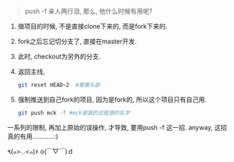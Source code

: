 > push -f 亲人两行泪, 那么, 他什么时候有用呢?

1. 做项目的时候, 不是直接clone下来的, 而是fork下来的.

2. fork之后忘记切分支了, 直接在master开发.

3. 此时, checkout为另外的分支.

4. 返回主线, 

   ```sh
   git reset HEAD~2  #重置头部
   ```

5. 强制推送到自己fork的项目, 因为是fork的, 所以这个项目只有自己用.

   ```sh
   git push mck -f #mck是我的远程源的名字
   ```

一系列的限制, 再加上原始的误操作, 才导致, 要用push -f 这一招. anyway, 这招真的有用............:)      

٩(๑>◡<๑)۶        o(￣▽￣)ｄ   


